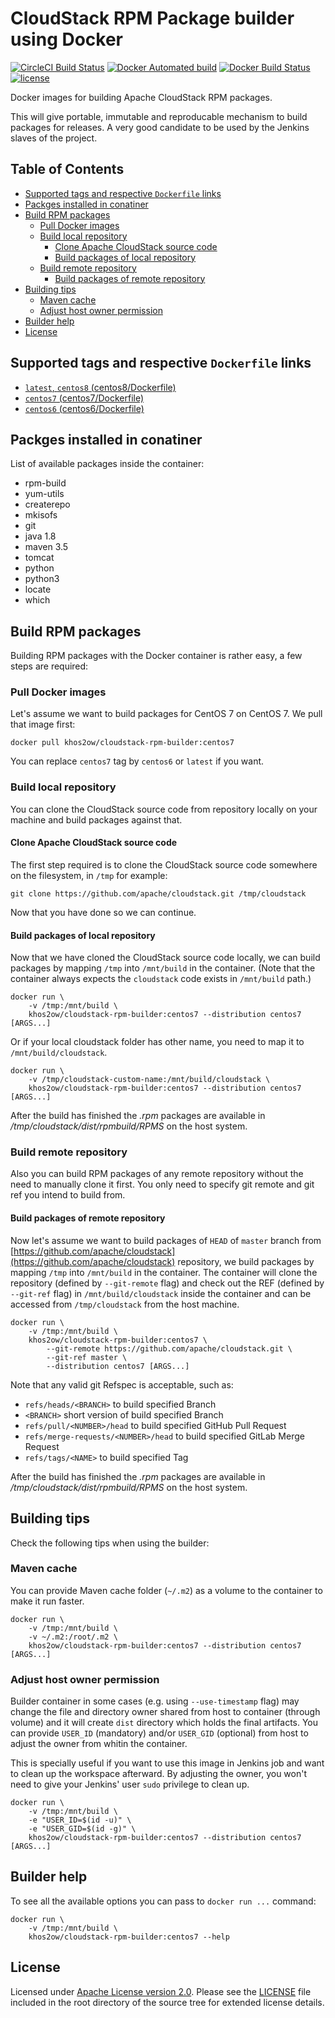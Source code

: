 # CloudStack RPM Package builder using Docker

[![CircleCI Build Status](https://circleci.com/gh/khos2ow/cloudstack-rpm-builder.svg?style=svg)](https://circleci.com/gh/khos2ow/cloudstack-rpm-builder)
[![Docker Automated build](https://img.shields.io/docker/automated/khos2ow/cloudstack-rpm-builder.svg)](https://hub.docker.com/r/khos2ow/cloudstack-rpm-builder/)
[![Docker Build Status](https://img.shields.io/docker/build/khos2ow/cloudstack-rpm-builder.svg)](https://hub.docker.com/r/khos2ow/cloudstack-rpm-builder/builds/)
[![license](https://img.shields.io/github/license/khos2ow/cloudstack-rpm-builder.svg)](https://github.com/khos2ow/cloudstack-rpm-builder/blob/master/LICENSE)

Docker images for building Apache CloudStack RPM packages.

This will give portable, immutable and reproducable mechanism to build packages for releases. A very good candidate to be used by the Jenkins slaves of the project.

## Table of Contents

- [Supported tags and respective `Dockerfile` links](#supported-tags-and-respective-dockerfile-links)
- [Packges installed in conatiner](#packges-installed-in-conatiner)
- [Build RPM packages](#build-rpm-packages)
  - [Pull Docker images](#pull-docker-images)
  - [Build local repository](#build-local-repository)
    - [Clone Apache CloudStack source code](#clone-apache-cloudstack-source-code)
    - [Build packages of local repository](#build-packages-of-local-repository)
  - [Build remote repository](#build-remote-repository)
    - [Build packages of remote repository](#build-packages-of-remote-repository)
- [Building tips](#building-tips)
  - [Maven cache](#maven-cache)
  - [Adjust host owner permission](#adjust-host-owner-permission)
- [Builder help](#builder-help)
- [License](#license)

## Supported tags and respective `Dockerfile` links

- [`latest`, `centos8` (centos8/Dockerfile)](https://github.com/khos2ow/cloudstack-rpm-builder/blob/master/centos8/Dockerfile)
- [`centos7` (centos7/Dockerfile)](https://github.com/khos2ow/cloudstack-rpm-builder/blob/master/centos7/Dockerfile)
- [`centos6` (centos6/Dockerfile)](https://github.com/khos2ow/cloudstack-rpm-builder/blob/master/centos6/Dockerfile)

## Packges installed in conatiner

List of available packages inside the container:

- rpm-build
- yum-utils
- createrepo
- mkisofs
- git
- java 1.8
- maven 3.5
- tomcat
- python
- python3
- locate
- which

## Build RPM packages

Building RPM packages with the Docker container is rather easy, a few steps are required:

### Pull Docker images

Let's assume we want to build packages for CentOS 7 on CentOS 7. We pull that image first:

    docker pull khos2ow/cloudstack-rpm-builder:centos7

You can replace `centos7` tag by `centos6` or `latest` if you want.

### Build local repository

You can clone the CloudStack source code from repository locally on your machine and build packages against that.

#### Clone Apache CloudStack source code

The first step required is to clone the CloudStack source code somewhere on the filesystem, in `/tmp` for example:

    git clone https://github.com/apache/cloudstack.git /tmp/cloudstack

Now that you have done so we can continue.

#### Build packages of local repository

Now that we have cloned the CloudStack source code locally, we can build packages by mapping `/tmp` into `/mnt/build` in the container. (Note that the container always expects the `cloudstack` code exists in `/mnt/build` path.)

    docker run \
        -v /tmp:/mnt/build \
        khos2ow/cloudstack-rpm-builder:centos7 --distribution centos7 [ARGS...]

Or if your local cloudstack folder has other name, you need to map it to `/mnt/build/cloudstack`.

    docker run \
        -v /tmp/cloudstack-custom-name:/mnt/build/cloudstack \
        khos2ow/cloudstack-rpm-builder:centos7 --distribution centos7 [ARGS...]

After the build has finished the *.rpm* packages are available in */tmp/cloudstack/dist/rpmbuild/RPMS* on the host system.

### Build remote repository

Also you can build RPM packages of any remote repository without the need to manually clone it first. You only need to specify git remote and git ref you intend to build from.

#### Build packages of remote repository

Now let's assume we want to build packages of `HEAD` of `master` branch from [https://github.com/apache/cloudstack](https://github.com/apache/cloudstack) repository, we build packages by mapping `/tmp` into `/mnt/build` in the container. The container will clone the repository (defined by `--git-remote` flag) and check out the REF (defined by `--git-ref` flag) in `/mnt/build/cloudstack` inside the container and can be accessed from `/tmp/cloudstack` from the host machine.

    docker run \
        -v /tmp:/mnt/build \
        khos2ow/cloudstack-rpm-builder:centos7 \
            --git-remote https://github.com/apache/cloudstack.git \
            --git-ref master \
            --distribution centos7 [ARGS...]

Note that any valid git Refspec is acceptable, such as:

- `refs/heads/<BRANCH>` to build specified Branch
- `<BRANCH>` short version of build specified Branch
- `refs/pull/<NUMBER>/head` to build specified GitHub Pull Request
- `refs/merge-requests/<NUMBER>/head` to build specified GitLab Merge Request
- `refs/tags/<NAME>` to build specified Tag

After the build has finished the *.rpm* packages are available in */tmp/cloudstack/dist/rpmbuild/RPMS* on the host system.

## Building tips

Check the following tips when using the builder:

### Maven cache

You can provide Maven cache folder (`~/.m2`) as a volume to the container to make it run faster.

    docker run \
        -v /tmp:/mnt/build \
        -v ~/.m2:/root/.m2 \
        khos2ow/cloudstack-rpm-builder:centos7 --distribution centos7 [ARGS...]

### Adjust host owner permission

Builder container in some cases (e.g. using `--use-timestamp` flag) may change the file and directory owner shared from host to container (through volume) and it will create `dist` directory which holds the final artifacts. You can provide `USER_ID` (mandatory) and/or `USER_GID` (optional) from host to adjust the owner from whitin the container.

This is specially useful if you want to use this image in Jenkins job and want to clean up the workspace afterward. By adjusting the owner, you won't need to give your Jenkins' user `sudo` privilege to clean up.

    docker run \
        -v /tmp:/mnt/build \
        -e "USER_ID=$(id -u)" \
        -e "USER_GID=$(id -g)" \
        khos2ow/cloudstack-rpm-builder:centos7 --distribution centos7 [ARGS...]

## Builder help

To see all the available options you can pass to `docker run ...` command:

    docker run \
        -v /tmp:/mnt/build \
        khos2ow/cloudstack-rpm-builder:centos7 --help

## License

Licensed under [Apache License version 2.0](http://www.apache.org/licenses/LICENSE-2.0). Please see the [LICENSE](https://github.com/khos2ow/cloudstack-rpm-builder/blob/master/LICENSE) file included in the root directory of the source tree for extended license details.
